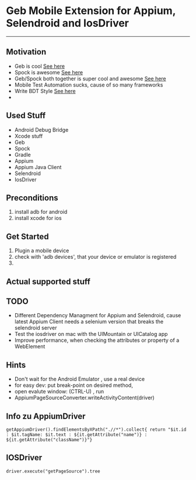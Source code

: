 
# Geb Mobile Extension for Appium, Selendroid and IosDriver
---

## Motivation
+ Geb is cool [See here](http://www.gebish.org/)
+ Spock is awesome [See here](http://docs.spockframework.org/en/latest/)
+ Geb/Spock both together is super cool and awesome [See here](http://www.gebish.org/manual/current/testing.html#spock_junit__testng)
+ Mobile Test Automation sucks, cause of so many frameworks
+ Write BDT Style [See here](http://de.slideshare.net/vodqanite/behavior-driven-testing-bdt) 
+ 
## Used Stuff
+ Android Debug Bridge 
+ Xcode stuff 
+ Geb
+ Spock
+ Gradle
+ Appium
+ Appium Java Client
+ Selendroid
+ IosDriver


## Preconditions
1. install adb for android
2. install xcode for ios

## Get Started
1. Plugin a mobile device
2. check with 'adb devices', that your device or emulator is registered
3. 

## Actual supported stuff

## TODO 
+ Different Dependency Managment for Appium and Selendroid, cause latest Appium Client needs a selenium version that breaks the selendroid server
+ Test the iosdriver on mac with the UIMountain or UICatalog app
+ Improve performance, when checking the attributes or property of a WebElement 
 

## Hints 
 + Don't wait for the Android Emulator , use a real device 
 + for easy dev: put break-point on desired method,
 + open evalute window: (CTRL-U) , run
 + AppiumPageSourceConverter.writeActivityContent(driver)


## Info zu AppiumDriver
`getAppiumDriver().findElementsByXPath(".//*").collect{ return "$it.id : $it.tagName: $it.text : ${it.getAttribute("name")} : ${it.getAttribute("className")}"}`


## IOSDriver
`driver.execute("getPageSource").tree`


